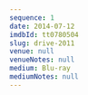 ```yaml
---
sequence: 1
date: 2014-07-12
imdbId: tt0780504
slug: drive-2011
venue: null
venueNotes: null
medium: Blu-ray
mediumNotes: null
---
```


